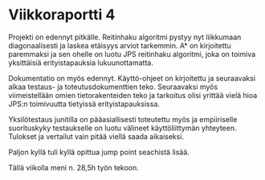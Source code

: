 ﻿# Viikkoraportti 4

Projekti on edennyt pitkälle. Reitinhaku algoritmi pystyy nyt liikkumaan diagonaalisesti ja laskea etäisyys arviot tarkemmin. A* on kirjoitettu paremmaksi ja sen ohelle on luotu JPS reitinhaku algoritmi, joka on toimiva yksittäisiä erityistapauksia lukuunottamatta. 

Dokumentatio on myös edennyt. Käyttö-ohjeet on kirjoitettu ja seuraavaksi alkaa testaus- ja toteutusdokumenttien teko. Seuraavaksi myös viimeistellään omien tietorakenteiden teko ja tarkoitus olisi yrittää vielä hioa JPS:n toimivuutta tietyissä erityistapauksissa. 

Yksilötestaus junitilla on pääasiallisesti toteutettu myös ja empiiriselle suorituskyky testaukselle on luotu välineet käyttöliittymän yhteyteen. Tulokset ja vertailut vain pitää viellä saada aikaiseksi. 

Paljon kyllä tuli kyllä opittua jump point seachistä lisää.

Tällä viikolla meni n. 28,5h työn tekoon.

